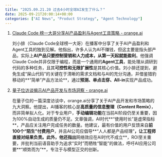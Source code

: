 ```yaml
---
title: "2025.09.21.20 过去4小时全球AI发生了什么？"
date: 2025-09-21T20:00:14+08:00
categories: ["AI News", "Product Strategy", "Agent Technology"]
---
```


1.  [Claude Code 榜一大哥分享AI产品盈利与Agent工具策略 - orange.ai](https://x.com/oran_ge/status/1969705065264169015)

    刘小排（Claude Code全球榜一大哥）在播客中分享了关于AI产品盈利和Agent工具的独到见解。他指出，许多人认为AI不赚钱，但这主要是指头部产品，实际上**AI产品只要控制营销和人力成本，从第一天起就能盈利**。他强调Claude Code并非仅限于编程，而是一个通用的**Agent工具**，能处理从调研到代码的多种任务，且其**可控性和无限扩展性**是其核心价值。刘小排还提到，避免生成“屎山代码”的关键在于清晰的需求文档和与AI的充分沟通，并借鉴猎豹移动的**“简单”产品方法论**，通过**预测、单点击穿、All-in**实现产品成功。

2.  [量子位访谈揭示AI产品开发与市场洞察 - orange.ai](https://x.com/oran_ge/status/1969688646505902399)

    在量子位的一篇深度访谈中，orange.ai分享了关于AI产品开发和市场策略的九大洞察。他提出，AI播客的核心是**高质量的信息整理（Content Remix）**，而非简单拟人化。对于专业用户，**手动编辑功能**在当前AI阶段仍至关重要，因为100%自动生成的质量仍不足。文章强调，AI时代**“使用时长”是虚荣指标**，产品应关注用户完成任务的数量。他建议，最有价值的用户反馈来自**前100个“陌生”付费用户**，并且AI公司应倡导**“人人都是产品经理”**，让工程师直接对结果负责。此外，他还指出**网络效应在AI时代不成立**，ROI至关重要，并批判当前语音助手为追求“实时”而牺牲“智能”的做法，呼吁AI应用公司要**“顺势而为”**，专注于与模型正交的创新。